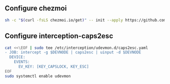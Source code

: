 ## Configure chezmoi
```bash
sh -c "$(curl -fsLS chezmoi.io/get)" -- init --apply https://github.com/ahmaddynugroho/dotfiles
```

## Configure interception-caps2esc

```bash
cat <<\EOF | sudo tee /etc/interception/udevmon.d/caps2esc.yaml
- JOB: intercept -g $DEVNODE | caps2esc | uinput -d $DEVNODE
  DEVICE:
    EVENTS:
      EV_KEY: [KEY_CAPSLOCK, KEY_ESC]
EOF
sudo systemctl enable udevmon
```
